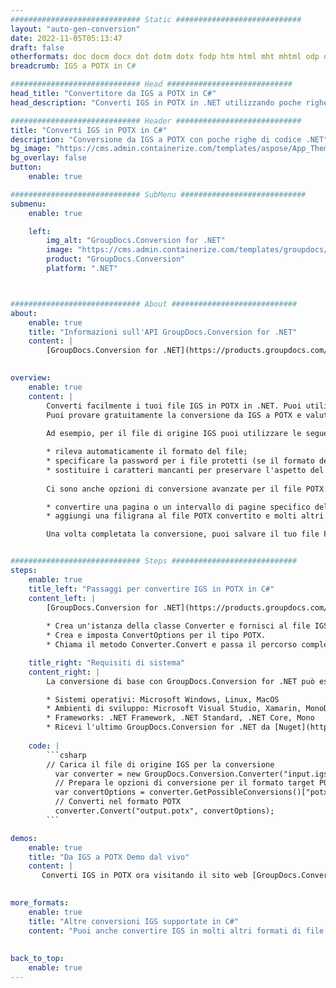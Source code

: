```yaml
---
############################# Static ############################
layout: "auto-gen-conversion"
date: 2022-11-05T05:13:47
draft: false
otherformats: doc docm docx dot dotm dotx fodp htm html mht mhtml odp odt otp pot potm potx pps ppsm ppsx ppt pptm pptx rtf
breadcrumb: IGS a POTX in C#

############################# Head ############################
head_title: "Convertitore da IGS a POTX in C#"
head_description: "Converti IGS in POTX in .NET utilizzando poche righe di codice. Utilizza l'API di conversione dei documenti di GroupDocs per convertire oltre 160 formati di file."

############################# Header ############################
title: "Converti IGS in POTX in C#"
description: "Conversione da IGS a POTX con poche righe di codice .NET"
bg_image: "https://cms.admin.containerize.com/templates/aspose/App_Themes/V3/images/bg/header1.png"
bg_overlay: false
button:
    enable: true

############################# SubMenu ############################
submenu:
    enable: true

    left:
        img_alt: "GroupDocs.Conversion for .NET"
        image: "https://cms.admin.containerize.com/templates/groupdocs/images/product-logos/90x90-noborder/groupdocs-conversion-net.png"
        product: "GroupDocs.Conversion"
        platform: ".NET"



############################# About ############################
about:
    enable: true
    title: "Informazioni sull'API GroupDocs.Conversion for .NET"
    content: |
        [GroupDocs.Conversion for .NET](https://products.groupdocs.com/conversion/net/) può essere utilizzato per convertire Microsoft Word, Excel, PowerPoint, PDF, Visio e altri formati. GroupDocs.Conversion è un'API standalone adatta per sistemi interni e back-end in cui sono richieste prestazioni elevate. Non dipende da alcun software come Microsoft o Open Office.
    

overview:
    enable: true
    content: |
        Converti facilmente i tuoi file IGS in POTX in .NET. Puoi utilizzare solo un paio di righe di codice C# in qualsiasi piattaforma a tua scelta come: Windows, Linux, macOS.
        Puoi provare gratuitamente la conversione da IGS a POTX e valutare la qualità dei risultati della conversione. Insieme a semplici scenari di conversione di file, puoi provare opzioni più avanzate per caricare il file di origine IGS e per salvare il risultato di output POTX. 
        
        Ad esempio, per il file di origine IGS puoi utilizzare le seguenti opzioni di caricamento:

        * rileva automaticamente il formato del file;
        * specificare la password per i file protetti (se il formato del file lo supporta);
        * sostituire i caratteri mancanti per preservare l'aspetto del documento.
        
        Ci sono anche opzioni di conversione avanzate per il file POTX:

        * convertire una pagina o un intervallo di pagine specifico del documento;
        * aggiungi una filigrana al file POTX convertito e molti altri.

        Una volta completata la conversione, puoi salvare il tuo file POTX nel percorso del file locale o in qualsiasi archivio di terze parti come FTP, Amazon S3, Google Drive, Dropbox ecc. Nota: per convertire IGS in {{ TO}} non è necessario alcun software aggiuntivo installato, come MS Office, Open Office, Adobe Acrobat Reader ecc.


############################# Steps ############################
steps:
    enable: true
    title_left: "Passaggi per convertire IGS in POTX in C#"
    content_left: |
        [GroupDocs.Conversion for .NET](https://products.groupdocs.com/conversion/net/) consente agli sviluppatori di convertire facilmente un file IGS in POTX con poche righe di codice.
        
        * Crea un'istanza della classe Converter e fornisci al file IGS il percorso completo
        * Crea e imposta ConvertOptions per il tipo POTX.
        * Chiama il metodo Converter.Convert e passa il percorso completo e il formato (POTX) come parametro

    title_right: "Requisiti di sistema"
    content_right: |
        La conversione di base con GroupDocs.Conversion for .NET può essere eseguita in pochi semplici passaggi. Le nostre API sono supportate su tutte le principali piattaforme e sistemi operativi. Prima di eseguire il codice seguente, assicurati di avere i seguenti prerequisiti installati sul tuo sistema.

        * Sistemi operativi: Microsoft Windows, Linux, MacOS
        * Ambienti di sviluppo: Microsoft Visual Studio, Xamarin, MonoDevelop
        * Frameworks: .NET Framework, .NET Standard, .NET Core, Mono
        * Ricevi l'ultimo GroupDocs.Conversion for .NET da [Nuget](https://www.nuget.org/packages/groupdocs.conversion)
         
    code: |
        ```csharp    
        // Carica il file di origine IGS per la conversione
          var converter = new GroupDocs.Conversion.Converter("input.igs");
          // Prepara le opzioni di conversione per il formato target POTX
          var convertOptions = converter.GetPossibleConversions()["potx"].ConvertOptions;
          // Converti nel formato POTX
          converter.Convert("output.potx", convertOptions);
        ```

demos:
    enable: true
    title: "Da IGS a POTX Demo dal vivo"
    content: |
       Converti IGS in POTX ora visitando il sito web [GroupDocs.Conversion App](https://products.groupdocs.app/conversion/family). La demo online presenta i seguenti vantaggi
          

more_formats:
    enable: true
    title: "Altre conversioni IGS supportate in C#"
    content: "Puoi anche convertire IGS in molti altri formati di file. Si prega di consultare l'elenco di seguito."
       
       
back_to_top:
    enable: true
---
```

